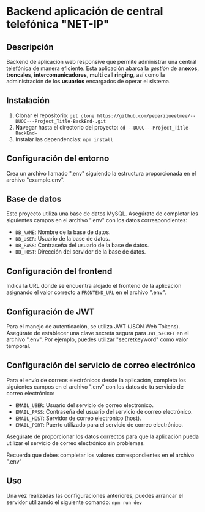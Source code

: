 # Backend aplicación de central telefónica "NET-IP"

## Descripción

Backend de aplicación web responsive que permite administrar una central telefónica de manera eficiente. Esta aplicación abarca la *gestión* de **anexos**, **troncales**, **intercomunicadores**, **multi call ringing**, así como la administración de los **usuarios** encargados de operar el sistema.

## Instalación

1. Clonar el repositorio: `git clone https://github.com/peperiqueelmee/--DUOC---Project_Title-BackEnd-.git`
2. Navegar hasta el directorio del proyecto: `cd --DUOC---Project_Title-BackEnd-`
3. Instalar las dependencias: `npm install`

## Configuración del entorno

Crea un archivo llamado ".env" siguiendo la estructura proporcionada en el archivo "example.env".

## Base de datos

Este proyecto utiliza una base de datos MySQL. Asegúrate de completar los siguientes campos en el archivo ".env" con los datos correspondientes:

- `DB_NAME`: Nombre de la base de datos.
- `DB_USER`: Usuario de la base de datos.
- `DB_PASS`: Contraseña del usuario de la base de datos.
- `DB_HOST`: Dirección del servidor de la base de datos.

## Configuración del frontend

Indica la URL donde se encuentra alojado el frontend de la aplicación asignando el valor correcto a `FRONTEND_URL` en el archivo ".env".

## Configuración de JWT

Para el manejo de autenticación, se utiliza JWT (JSON Web Tokens). Asegúrate de establecer una clave secreta segura para `JWT_SECRET` en el archivo ".env". Por ejemplo, puedes utilizar "secretkeyword" como valor temporal.

## Configuración del servicio de correo electrónico

Para el envío de correos electrónicos desde la aplicación, completa los siguientes campos en el archivo ".env" con los datos de tu servicio de correo electrónico:

- `EMAIL_USER`: Usuario del servicio de correo electrónico.
- `EMAIL_PASS`: Contraseña del usuario del servicio de correo electrónico.
- `EMAIL_HOST`: Servidor de correo electrónico (host).
- `EMAIL_PORT`: Puerto utilizado para el servicio de correo electrónico.

Asegúrate de proporcionar los datos correctos para que la aplicación pueda utilizar el servicio de correo electrónico sin problemas.

Recuerda que debes completar los valores correspondientes en el archivo ".env"

## Uso

Una vez realizadas las configuraciones anteriores, puedes arrancar el servidor utilizando el siguiente comando:
`npm run dev`